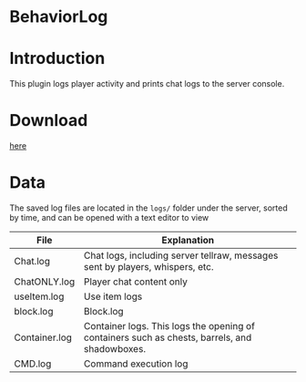 # BehaviorLog

# Introduction

This plugin logs player activity and prints chat logs to the server console.

# Download

[here](https://pyr.jfishing.love/plugins/BehaviorLog.py "click me to download")

# Data

The saved log files are located in the `logs/` folder under the server, sorted by time, and can be opened with a text editor to view

| File | Explanation |
| ------------- | ------------------------------------------------------- |
| Chat.log | Chat logs, including server tellraw, messages sent by players, whispers, etc. |
| ChatONLY.log | Player chat content only |
| useItem.log | Use item logs |
| block.log | Block.log | Block placement or destruction log
| Container.log | Container logs. This logs the opening of containers such as chests, barrels, and shadowboxes.
| CMD.log | Command execution log |

